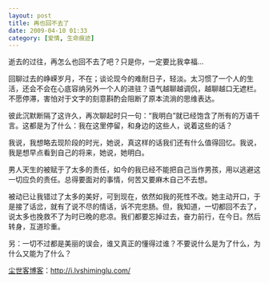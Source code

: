 ```yaml
---
layout: post
title: 再也回不去了
date: 2009-04-10 01:33
category: [爱情, 生命痕迹]
---
```

逝去的过往，再怎么也回不去了吧？只是你，一定要比我幸福…

回聊过去的峥嵘岁月，不在；谈论现今的难耐日子，轻淡。太习惯了一个人的生活，还会不会在心底容纳另外一个人的进驻？语气越聊越调侃，越聊越口无遮栏。不愿停滞，害怕对于文字的刻意斟酌会阻断了原本流淌的思维表达。

彼此沉默断隔了这许久，再次聊起时只一句：“我明白”就已经饱含了所有的万语千言。这都是为了什么：我在这里停留，和身边的这些人，说着这些的话？

我说，我想略去现阶段的时光，她说，真这样的话我们还有什么值得回忆。我说，我是想早点看到自己的将来，她说，她明白。

男人天生的被赋于了太多的责任，如今的我已经不能把自己当作男孩，用以逃避这一切应负的责任。总得要面对的事情，何苦又要麻木自己不去想。

被动已让我错过了太多的美好，可到现在，依然如我的死性不改。她主动开口，于是接了话岔，就有了说不尽的情话，诉不完忠肠。但，我知道，一切都回不去了，说太多也挽救不了为时已晚的悲凉。我们都要忘掉过去，奋力前行，在今日。然后转身，互道珍重。

另：一切不过都是美丽的误会，谁又真正的懂得过谁？不要说什么是为了什么，为什么又能为了什么？

<a href="http://i.lvshiminglu.com/">尘世客博客</a>：<a href="http://i.lvshiminglu.com/">http://i.lvshiminglu.com/</a>

